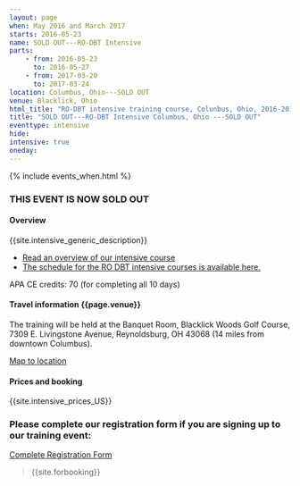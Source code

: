 ```yaml
---
layout: page
when: May 2016 and March 2017
starts: 2016-05-23
name: SOLD OUT---RO-DBT Intensive
parts:
    - from: 2016-05-23
      to: 2016-05-27
    - from: 2017-03-20
      to: 2017-03-24
location: Columbus, Ohio---SOLD OUT
venue: Blacklick, Ohio
html_title: "RO-DBT intensive training course, Colunbus, Ohio, 2016-2017"
title: "SOLD OUT---RO-DBT Intensive Columbus, Ohio ---SOLD OUT"
eventtype: intensive
hide:
intensive: true
oneday:
---
```



{% include events_when.html %}


### THIS EVENT IS NOW SOLD OUT


#### Overview

{{site.intensive_generic_description}}

- [Read an overview of our intensive course](/training/intensive.html)
- [The schedule for the RO DBT intensive courses is available here.](/training/intensive/timetable.html)

APA CE credits: 70 (for completing all 10 days)

#### Travel information {{page.venue}}
The training will be held at the Banquet Room, Blacklick Woods Golf Course, 7309 E. Livingstone Avenue, Reynoldsburg, OH 43068 (14 miles from downtown Columbus).

[Map to location](http://www.metroparks.net/parks-and-trails/blacklick-woods-golf-course/directions/)

#### Prices and booking
{{site.intensive_prices_US}}

### Please complete our registration form if you are signing up to our training event:
[Complete Registration Form](http://goo.gl/forms/PrthbLygcq)

> {{site.forbooking}}




